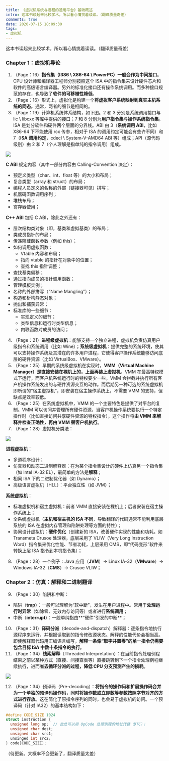 ```yaml
---
title: 《虚拟机系统与进程的通用平台》基础概述
intro: 这本书读起来比较学术，所以看心情挑着读读。（翻译质量奇差）
comments: true
date: 2020-07-15 18:09:30
tags:
- 虚拟机
---
```


这本书读起来比较学术，所以看心情挑着读读。（翻译质量奇差）

### Chapter 1：虚拟机导论

1. （Page：16）**指令集（I386 \ X86-64 \ PowerPC）一般会作为中间接口**。CPU 设计师和编译器工程师分别按照这个 ISA 中的指令集来设计硬件芯片和软件的高级语言编译器。另外的标准化接口还有操作系统调用。而多种接口规范的存在，也导致了**软件的可移植性降低**。
2. （Page：16）形式上，虚拟化是构建一个**将虚拟客户系统映射到真实主机系统的同态**。通常，两者的细节是相同的。
3. （Page：19）计算机系统体系结构，如下图。2 和 3 分别是系统调用接口与 lic \ libcxx 等库中提供的接口；7 和 8 分别为**用户指令集**与**操作系统指令集**。ISA 是划分软件和硬件两个层面的分界线。ABI 由 3（**系统调用 ABI**，比如 X86-64 下不能使用 rcx 传参，相对于 ISA 的调用约定可能会有些许不同）和 7（**ISA 调用约定**，cdecl \ System-V-AMD64 ABI 等）组成；API（源代码级别）由 2 和 7（个人理解是指单纯的指令调用）组成。

![](1.png)

**C ABI** 规定内容（其中一部分内容由 Calling-Convention 决定）：
* 预定义类型（char、int、float 等）的大小和布局；
* 复合类型（array 和 struct）的布局；
* 编程人员定义的名称的外部（链接器可见）拼写；
* 机器码函数调用序列；
* 堆栈布局；
* 寄存器使用；

**C++ ABI** 包括 C ABI，除此之外还有：
* 层次结构类对象（即，基类和虚拟基类）的布局；
* 类成员指针的布局；
* 传递隐藏函数参数（例如 this）；
* 如何调用虚拟函数：
  - Vtable 内容和布局；
  - 指向 vtable 的指针在对象中的位置；
  - 查找 this 指针调整；
* 查找基类偏移；
* 通过指向成员的指针调用函数；
* 管理模板实例；
* 名称的外部拼写（“Name Mangling”）；
* 构造和析构静态对象；
* 抛出和捕获异常；
* 标准库的一些细节：
  - 实现定义的细节；
  - 类型信息和运行时类型信息；
  - 内联函数对成员的访问；

4. （Page：21）**进程级虚拟机**：能够支持一个独立进程，虚拟机负责仿真用户级指令和系统调用（比如 Wine）；**系统级虚拟机**：提供完整的系统环境，使其可以支持操作系统及其潜在的许多用户进程，它使得客户操作系统能够访问底层的硬件资源（比如 VirtualBox、VMware）。
5. （Page：25）早期的系统级虚拟机在实现时，**VMM（Virtual Machine Manager）是直接安装在裸机上的，上面再装上虚拟机**。VMM 在最高特权模式下运行，而客户机系统运行时的特权要少一些。VMM 会拦截并执行所有客户机操作系统发出的与硬件资源交互的动作。而后期另一种可选的系统虚拟机即所谓的“宿主虚拟机”，即安装在宿主操作系统上，不需要 VMM 的支持，但缺点是效率较低。
6. （Page：25）在系统虚拟机中，VMM 的一个主要特色是提供了对平台的复制。VMM 可以访问并管理所有硬件资源，当客户机操作系统要执行一个特定操作时（比如直接访问共享硬件资源的特权指令），这个操作将**由 VMM 来解释并检查正确性，再由 VMM 替客户机执行**。
7. （Page：28）虚拟机分类法：

![](2.png)

**进程虚拟机**：
* 多道程序设计；
* 仿真器和动态二进制解释器：在为某个指令集设计的硬件上仿真另一个指令集（如 Intel IA-32 EL），最简单的方法是**解释**；
* 相同 ISA 下的二进制优化器（如 Dynamo）；
* 高级语言虚拟机（HLL）：平台独立性（如 JVM）；

**系统虚拟机**：
* 标准虚拟机和宿主虚拟机：前者 VMM 直接安装在裸机上；后者安装在宿主操作系统上；
* 全系统虚拟机（**主机和宿主机的 ISA 不同**，导致翻译的代码通常不能利用底层系统的 ISA 在虚拟内存管理和陷阱处理等方面的特性）；
* 协同设计虚拟机：**硬件优化**（创建新的 ISA，改善硬件实现的性能和功耗。如 Transmeta Crusoe 处理器，底层采用了 VLIW（Very Long Instruction Word）指令集来优化性能、节省功耗，上层采用 CMS，即“代码变形”软件来转换上层 ISA 指令到本机指令集）；

8. （Page：28）一个例子：Java 应用（**JVM**）-> Linux IA-32（**VMware**）-> Windows IA-32（**CMS**）-> Crusoe VLIW；

### Chapter 2：仿真：解释和二进制翻译

9. （Page：30）陷阱和中断：
* 陷阱（**trap**）：一般可以理解为“软中断”，发生在用户进程中。常用于**处理运行时异常**（如除零、无效内存访问等）或者进行**系统调用**；
* 中断（**interrupt**）：一般单纯指由**“硬件”引发的中断**；

10. （Page：31）**译码分派**（decode-and-dispatch）解释器：逐条指令地执行源程序来运行，并根据读取到的指令修改源状态。解释的性能代价会相当高。即使解释器代码用汇编语言编写，**解释一条像“取字并置零”的单一指令仍需要包含目标 ISA 中数十条指令的执行**。
11. （Page：34）**线索解释**（Threaded Interpretation）：在当前指令处理例程结束之前以某种方式（直接、间接查表等）直接跳转到下一个指令处理例程继续执行，进而**省去循环分派的过程，降低 CPU 分支预测产生的损耗**。

![](3.png)

12. （Page：34）预译码（Pre-decoding）：**将指令的操作码和扩展操作码合并为一个单独的预译码操作码，同时将操作数或立即数等参数按照字节对齐的方式进行存放**。这在简化了原指令序列的同时，也会易于虚拟机的访问。一个预译码（针对 IA32）的基本结构如下：

```c
#define CODE_SIZE 1024
struct instruction {
  unsigned long op;  // 此处可以用 OpCode 处理例程的地址代替（DTC）；
  unsigned char dest;
  unsigned char src1;
  unsinged int src2;
} code[CODE_SIZE];
```

（待更新。大概率不会更新了，翻译质量太差）
